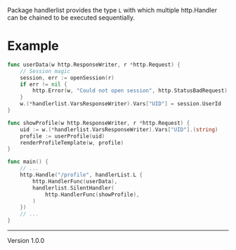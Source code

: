 Package handlerlist provides the type `L` with which multiple
http.Handler can be chained to be executed sequentially.

# Example
```Go
func userData(w http.ResponseWriter, r *http.Request) {
	// Session magic
	session, err := openSession(r)
	if err != nil {
		http.Error(w, "Could not open session", http.StatusBadRequest)
	}
	w.(*handlerlist.VarsResponseWriter).Vars["UID"] = session.UserId
}

func showProfile(w http.ResponseWriter, r *http.Request) {
	uid := w.(*handlerlist.VarsResponseWriter).Vars["UID"].(string)
	profile := userProfile(uid)
	renderProfileTemplate(w, profile)
}

func main() {
	// ...
	http.Handle("/profile", handlerList.L {
		http.HandlerFunc(userData),
		handlerlist.SilentHandler(
			http.HandlerFunc(showProfile),
		)
	})
	// ...
}
```

---
Version 1.0.0
